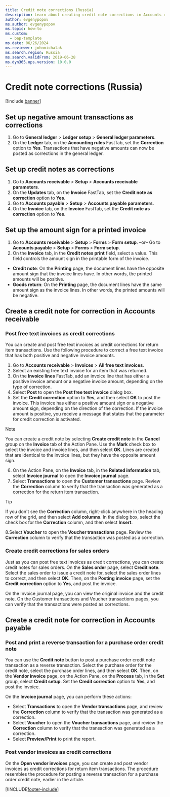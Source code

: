 ```yaml
---
title: Credit note corrections (Russia)
description: Learn about creating credit note corrections in Accounts receivable and Accounts payable, including a process for setting up credit notes as corrections.
author: evgenypopov
ms.author: evgenypopov
ms.topic: how-to
ms.custom: 
  - bap-template
ms.date: 06/26/2024
ms.reviewer: johnmichalak
ms.search.region: Russia
ms.search.validFrom: 2019-06-28
ms.dyn365.ops.version: 10.0.0
---
```


# Credit note corrections (Russia)

[!include [banner](../../includes/banner.md)]

## Set up negative amount transactions as corrections

1. Go to **General ledger** \> **Ledger setup** \> **General ledger parameters**.
2. On the **Ledger** tab, on the **Accounting rules** FastTab, set the **Correction** option to **Yes**. Transactions that have negative amounts can now be posted as corrections in the general ledger.

## Set up credit notes as corrections

1. Go to **Accounts receivable** \> **Setup** \> **Accounts receivable parameters**.
2. On the **Updates** tab, on the **Invoice** FastTab, set the **Credit note as correction** option to **Yes**.
3. Go to **Accounts payable** \> **Setup** \> **Accounts payable parameters**.
4. On the **Invoice** tab, on the **Invoice** FastTab, set the **Credit note as correction** option to **Yes**.

## Set up the amount sign for a printed invoice

1. Go to **Accounts receivable** \> **Setup** \> **Forms** \> **Form setup**.
–or–
Go to **Accounts payable** \> **Setup** \> **Forms** \> **Form setup**.
2. On the **Invoice** tab, in the **Credit notes print** field, select a value. This field controls the amount sign in the printable form of the invoice.

  - **Credit note**: On the **Printing** page, the document lines have the opposite amount sign that the invoice lines have. In other words, the printed amounts will be positive.
  - **Goods return**: On the **Printing** page, the document lines have the same amount sign as the invoice lines. In other words, the printed amounts will be negative.

## Create a credit note for correction in Accounts receivable

### Post free text invoices as credit corrections
You can create and post free text invoices as credit corrections for return item transactions. Use the following procedure to correct a free text invoice that has both positive and negative invoice amounts.

1. Go to **Accounts receivable** \> **Invoices** \> **All free text invoices**.
2. Select an existing free text invoice for an item that was returned.
3. On the **Invoice lines** FastTab, add an invoice line that has either a positive invoice amount or a negative invoice amount, depending on the type of correction.
4. Select **Post** to open the **Post free text invoice** dialog box.
5. Set the **Credit correction** option to **Yes**, and then select **OK** to post the invoice. This invoice has either a positive amount sign or a negative amount sign, depending on the direction of the correction. If the invoice amount is positive, you receive a message that states that the parameter for credit correction is activated.

> [!NOTE]
> You can create a credit note by selecting **Create credit note** in the **Cancel** group on the **Invoice** tab of the Action Pane. Use the **Mark** check box to select the invoice and invoice lines, and then select **OK**. Lines are created that are identical to the invoice lines, but they have the opposite amount sign.

6. On the Action Pane, on the **Invoice** tab, in the **Related information** tab, select **Invoice journal** to open the **Invoice journal** page.
7. Select **Transactions** to open the **Customer transactions** page. Review the **Correction** column to verify that the transaction was generated as a correction for the return item transaction.

> [!TIP]
> If you don't see the **Correction** column, right-click anywhere in the heading row of the grid, and then select **Add columns**. In the dialog box, select the check box for the **Correction** column, and then select **Insert**.

8.Select **Voucher** to open the **Voucher transactions** page. Review the **Correction** column to verify that the transaction was posted as a correction.

### Create credit corrections for sales orders
Just as you can post free text invoices as credit corrections, you can create credit notes for sales orders. On the **Sales order** page, select **Credit note**. Select the sales order to issue a credit note for, select the sales order lines to correct, and then select **OK**. Then, on the **Posting invoice** page, set the **Credit correction** option to **Yes**, and post the invoice.

On the Invoice journal page, you can view the original invoice and the credit note. On the Customer transactions and Voucher transactions pages, you can verify that the transactions were posted as corrections.

## Create a credit note for correction in Accounts payable

### Post and print a reverse transaction for a purchase order credit note
You can use the **Credit note** button to post a purchase order credit note transaction as a reverse transaction. Select the purchase order for the credit note, select the purchase order lines, and then select **OK**. Then, on the **Vendor invoice** page, on the Action Pane, on the **Process** tab, in the **Set** group, select **Credit setup**. Set the **Credit correction** option to **Yes**, and post the invoice.

On the **Invoice journal** page, you can perform these actions:

- Select **Transactions** to open the **Vendor transactions** page, and review the **Correction** column to verify that the transaction was generated as a correction.
- Select **Voucher** to open the **Voucher transactions** page, and review the **Correction** column to verify that the transaction was generated as a correction.
- Select **Preview/Print** to print the report.

### Post vendor invoices as credit corrections
On the **Open vendor invoices** page, you can create and post vendor invoices as credit corrections for return item transactions. The procedure resembles the procedure for posting a reverse transaction for a purchase order credit note, earlier in the article.


[!INCLUDE[footer-include](../../../includes/footer-banner.md)]
